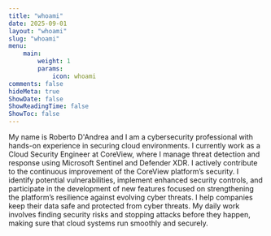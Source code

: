 ```yaml
---
title: "whoami"
date: 2025-09-01
layout: "whoami"
slug: "whoami"
menu:
    main:
        weight: 1
        params: 
            icon: whoami 
comments: false
hideMeta: true
ShowDate: false
ShowReadingTime: false
ShowToc: false
---
```


My name is Roberto D'Andrea and I am a cybersecurity professional with hands-on experience in securing cloud environments. I currently work as a Cloud Security Engineer at CoreView, where I manage threat detection and response using Microsoft Sentinel and Defender XDR.
I actively contribute to the continuous improvement of the CoreView platform’s security. I identify potential vulnerabilities, implement enhanced security controls, and participate in the development of new features focused on strengthening the platform’s resilience against evolving cyber threats.
I help companies keep their data safe and protected from cyber threats. My daily work involves finding security risks and stopping attacks before they happen, making sure that cloud systems run smoothly and securely.
